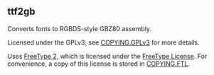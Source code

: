 ttf2gb
---

Converts fonts to RGBDS-style GBZ80 assembly.

Licensed under the GPLv3; see [COPYING.GPLv3](COPYING.GPLv3) for more details.

Uses [FreeType 2](https://www.freetype.org/), which is licensed under the [FreeType License](https://git.savannah.gnu.org/cgit/freetype/freetype2.git/tree/docs/FTL.TXT).
For convenience, a copy of this license is stored in [COPYING.FTL](COPYING.FTL).
